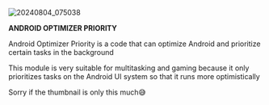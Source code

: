 ![20240804_075038](https://github.com/user-attachments/assets/9ffac457-b535-47da-9b98-aa67fa4293f0)

**ANDROID OPTIMIZER PRIORITY**

Android Optimizer Priority is a code that can optimize Android and prioritize certain tasks in the background

This module is very suitable for multitasking and gaming because it only prioritizes tasks on the Android UI system so that it runs more optimistically

Sorry if the thumbnail is only this much😅
